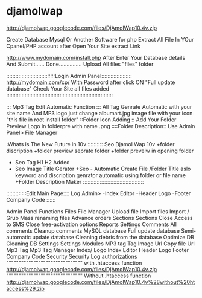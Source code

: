 djamolwap
=========
http://djamolwap.googlecode.com/files/DjAmolWap10.4v.zip

Create Database
Mysql Or Another Software for php
Extract All File In YOur Cpanel/PHP account
after Open Your Site extract Link

http://www.mydomain.com/install.php
After Enter Your Database details
And Submit......
Done...............
Upload All files "files" folder

::::::::::::::::::::::::::::::::Login Admin Panel::::::::::::::::::::
http://mydomain.com/cp/
With Password
after click ON 
"Full update database"
 Check Your Site all files added
::::::::::::::::::::::::::::::::::::::::::::::::::::::::::::::::::::::

::: Mp3 Tag Edit Automatic Function :::
All Tag Genrate Automatic with your site name
And
MP3 logo just change albumart.jpg image file with your 
icon "this file in root install folder"
::Folder Icon Adding  ::
Add Your Folder Preview Logo in folderpre
with name <folder id>.png
::::Folder Description::
Use Admin Panel> File Manager  

:Whats is The New Future in 10v  ::::::::::
Seo Djamol Wap 10v
+folder discription
+folder preview seprate folder
+folder preveiw in opening folder
+ Seo Tag H1 H2 Added
+ Seo Image Title Gerator
+Seo - Automatic Create File /Folder Title aslo keyword and discription genrator automatic using folder or file name
+Folder Description Maker
::::::::::::::::::::::::::::::::::::::::

:::::::::::::Edit Main Page::::
Log Admin>
-Index Editor
-Header Logo
-Footer Company Code
::::::

Admin Panel Functions
Files
File Manager
Upload file
Import files
Import / Grub
Mass renaming files
Advance orders
Sections
Sections
Close Access to SMS
Close free-activation options
Reports
Settings
Comments
All comments
Cleanup comments
MySQL database
Full update database
Semi-automatic update database
Cleaning debris from the database
Optimize DB
Cleaning DB
Settings
Settings
Modules
MP3 tag
Tag Image
Url Copy file
Url Mp3 Tag
Mp3 Tag Manager
Index/ Logo
Index Editor
Header Logo
Footer Company Code
Security
Security
Log authorizations
"""""""""""""""""""""""""""""""
with .htaccess function
http://djamolwap.googlecode.com/files/DjAmolWap10.4v.zip
"""""""""""""""""""""""""""""""
Without .htaccess function
http://djamolwap.googlecode.com/files/DjAmolWap10.4v%28without%20htaccess%29.zip
